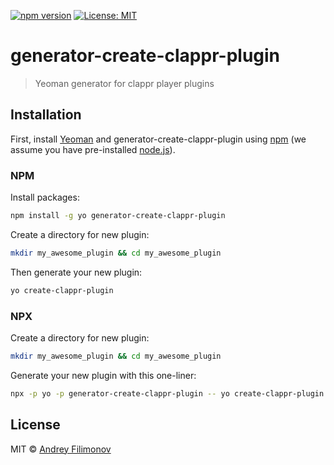 [![npm version](https://badge.fury.io/js/generator-create-clappr-plugin.svg)](https://badge.fury.io/js/generator-create-clappr-plugin)
[![License: MIT](https://img.shields.io/badge/License-MIT-yellow.svg)](https://opensource.org/licenses/MIT)

# generator-create-clappr-plugin

> Yeoman generator for clappr player plugins

## Installation

First, install [Yeoman](http://yeoman.io) and generator-create-clappr-plugin using [npm](https://www.npmjs.com/) (we assume you have pre-installed [node.js](https://nodejs.org/)).

### NPM

Install packages:

```bash
npm install -g yo generator-create-clappr-plugin
```

Create a directory for new plugin:

```bash
mkdir my_awesome_plugin && cd my_awesome_plugin
```

Then generate your new plugin:

```bash
yo create-clappr-plugin
```

### NPX

Create a directory for new plugin:

```bash
mkdir my_awesome_plugin && cd my_awesome_plugin
```

Generate your new plugin with this one-liner:

```bash
npx -p yo -p generator-create-clappr-plugin -- yo create-clappr-plugin
```

## License

MIT © [Andrey Filimonov](https://github.com/andrefilimono)
